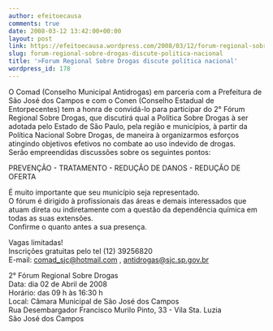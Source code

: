 ```yaml
---
author: efeitoecausa
comments: true
date: 2008-03-12 13:42:00+00:00
layout: post
link: https://efeitoecausa.wordpress.com/2008/03/12/forum-regional-sobre-drogas-discute-politica-nacional/
slug: forum-regional-sobre-drogas-discute-politica-nacional
title: '>Forum Regional Sobre Drogas discute política nacional'
wordpress_id: 178
---
```


>

O Comad (Conselho Municipal Antidrogas) em parceria com a Prefeitura de São José dos Campos e com o Conen (Conselho Estadual de Entorpecentes) tem a honra de convidá-lo para participar do 2° Fórum Regional Sobre Drogas, que discutirá qual a Política Sobre Drogas à ser adotada pelo Estado de São Paulo, pela região e municípios, à partir da Política Nacional Sobre Drogas, de maneira à organizarmos esforços atingindo objetivos efetivos no combate ao uso indevido de drogas.  
Serão empreendidas discussões sobre os seguintes pontos:  
  
PREVENÇÃO - TRATAMENTO - REDUÇÃO DE DANOS - REDUÇÃO DE OFERTA  
  
É muito importante que seu município seja representado.  
O fórum é dirigido à profissionais das áreas e demais interessados que atuam direta ou indiretamente com a questão da dependência química em todas as suas extensões.  
Confirme o quanto antes a sua presença.  
  
Vagas limitadas!  
Inscrições gratuitas pelo tel (12) 39256820  
E-mail: comad_sjc@hotmail.com , antidrogas@sjc.sp.gov.br  
  
2° Fórum Regional Sobre Drogas  
Data: dia 02 de Abril de 2008  
Horário: das 09 h às 16:30 h  
Local: Câmara Municipal de São José dos Campos  
Rua Desembargador Francisco Murilo Pinto, 33 - Vila Sta. Luzia  
São José dos Campos  

